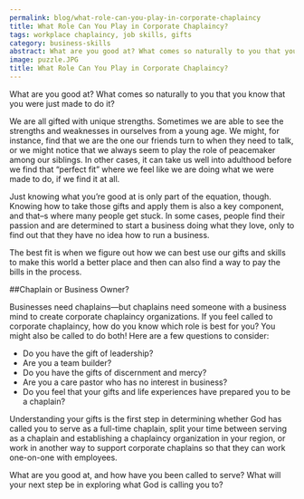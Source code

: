 ```yaml
---
permalink: blog/what-role-can-you-play-in-corporate-chaplaincy
title: What Role Can You Play in Corporate Chaplaincy?
tags: workplace chaplaincy, job skills, gifts
category: business-skills
abstract: What are you good at? What comes so naturally to you that you know that you were just made to do it?
image: puzzle.JPG 
title: What Role Can You Play in Corporate Chaplaincy?
---
```

What are you good at? What comes so naturally to you that you know that you were just made to do it?

We are all gifted with unique strengths. Sometimes we are able to see the strengths and weaknesses in ourselves from a young age. We might, for instance, find that we are the one our friends turn to when they need to talk, or we might notice that we always seem to play the role of peacemaker among our siblings. In other cases, it can take us well into adulthood before we find that “perfect fit” where we feel like we are doing what we were made to do, if we find it at all.

Just knowing what you’re good at is only part of the equation, though. Knowing how to take those gifts and apply them is also a key component, and that&#8211;s where many people get stuck. In some cases, people find their passion and are determined to start a business doing what they love, only to find out that they have no idea how to run a business.

The best fit is when we figure out how we can best use our gifts and skills to make this world a better place and then can also find a way to pay the bills in the process.

##Chaplain or Business Owner?

Businesses need chaplains&#8212;but chaplains need someone with a business mind to create corporate chaplaincy organizations. If you feel called to corporate chaplaincy, how do you know which role is best for you? You might also be called to do both! Here are a few questions to consider:

* Do you have the gift of leadership? 
* Are you a team builder? 
* Do you have the gifts of discernment and mercy? 
* Are you a care pastor who has no interest in business? 
* Do you feel that your gifts and life experiences have prepared you to be a chaplain?

Understanding your gifts is the first step in determining whether God has called you to serve as a full-time chaplain, split your time between serving as a chaplain and establishing a chaplaincy organization in your region, or work in another way to support corporate chaplains so that they can work one-on-one with employees.

What are you good at, and how have you been called to serve? What will your next step be in exploring what God is calling you to?

